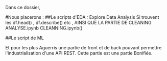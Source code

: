 Dans ce dossier,

#Nous placerons : ##Le scripts d'EDA : Explore Data Analysis
Si trouvent les df.head() , df.describe() etc , AINSI QUE LA PARTIE DE CLEANING ANALYSE.ipynb CLEANNING.ipynb()

##Le script de ML

Et pour les plus Aguerris une partie de front et de back pouvant permettre l'industrialisation d'une API REST. Cette partie est une partie Bonifiée.
